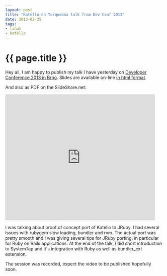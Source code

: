 ```yaml
---
layout: post
title: "Katello on Torquebox talk from Dev Conf 2013"
date: 2013-02-25
tags:
- linux
- katello
---
```

{{ page.title }}
================

Hey all, I am happy to publish my talk I have yesterday on [Developer
Conference 2013 in Brno](http://www.devconf.cz). Slides are available on-line
[in html
format](http://lzap.fedorapeople.org/presentations/katello-on-torquebox/).

And also as PDF on the SlideShare.net:

<p><iframe src="http://www.slideshare.net/slideshow/embed_code/16752063"
width="476" height="400" frameborder="0" marginwidth="0" marginheight="0"
scrolling="no"></iframe></p>

I was talking about proof of concept port of Katello to JRuby. I had several
issues with rubygem slow loading, bundler and rvm. The actual port was pretty
smooth and I was giving several tips for JRuby porting, in particular for Ruby
on Rails applications. At the end of the talk, I did short introduction to
SystemTap and it's integration with Ruby as well as bundler_ext extension.

The session was recorded, expect the video to be published hopefully soon.
